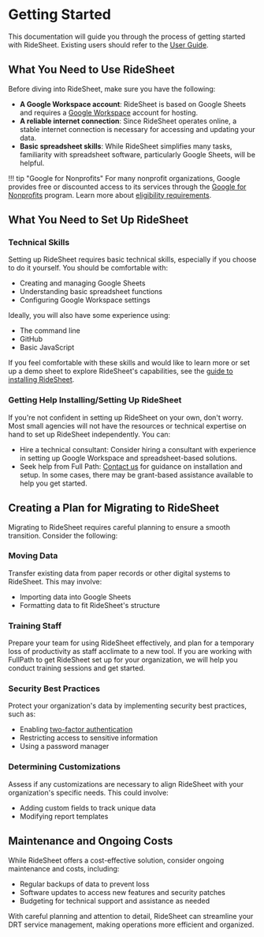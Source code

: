 # Getting Started

This documentation will guide you through the process of getting started with RideSheet. Existing users should refer to the [User Guide](user-guide/index.md).

## What You Need to Use RideSheet

Before diving into RideSheet, make sure you have the following:

- **A Google Workspace account**: RideSheet is based on Google Sheets and requires a [Google Workspace](https://workspace.google.com/pricing.html) account for hosting.
- **A reliable internet connection**: Since RideSheet operates online, a stable internet connection is necessary for accessing and updating your data.
- **Basic spreadsheet skills**: While RideSheet simplifies many tasks, familiarity with spreadsheet software, particularly Google Sheets, will be helpful.

!!! tip "Google for Nonprofits"
    For many nonprofit organizations, Google provides free or discounted access to its services through the [Google for Nonprofits](https://www.google.com/nonprofits/) program. Learn more about [eligibility requirements](https://www.google.com/nonprofits/eligibility/).

## What You Need to Set Up RideSheet

### Technical Skills
Setting up RideSheet requires basic technical skills, especially if you choose to do it yourself. You should be comfortable with:

- Creating and managing Google Sheets
- Understanding basic spreadsheet functions
- Configuring Google Workspace settings

Ideally, you will also have some experience using:

- The command line
- GitHub
- Basic JavaScript

If you feel comfortable with these skills and would like to learn more or set up a demo sheet to explore RideSheet's capabilities, see the [guide to installing RideSheet](technical-guide/installing-ridesheet.md).


### Getting Help Installing/Setting Up RideSheet
If you're not confident in setting up RideSheet on your own, don't worry. Most small agencies will not have the resources or technical expertise on hand to set up RideSheet independently. You can:

- Hire a technical consultant: Consider hiring a consultant with experience in setting up Google Workspace and spreadsheet-based solutions.
- Seek help from Full Path: [Contact us](about/index.md) for guidance on installation and setup. In some cases, there may be grant-based assistance available to help you get started.

## Creating a Plan for Migrating to RideSheet

Migrating to RideSheet requires careful planning to ensure a smooth transition. Consider the following:

### Moving Data
Transfer existing data from paper records or other digital systems to RideSheet. This may involve:

- Importing data into Google Sheets
- Formatting data to fit RideSheet's structure

### Training Staff
Prepare your team for using RideSheet effectively, and plan for a temporary loss of productivity as staff acclimate to a new tool. If you are working with FullPath to get RideSheet set up for your organization, we will help you conduct training sessions and get started. 

### Security Best Practices
Protect your organization's data by implementing security best practices, such as:

- Enabling [two-factor authentication](https://consumer.ftc.gov/articles/use-two-factor-authentication-protect-your-accounts)
- Restricting access to sensitive information
- Using a password manager

### Determining Customizations
Assess if any customizations are necessary to align RideSheet with your organization's specific needs. This could involve:

- Adding custom fields to track unique data
- Modifying report templates

## Maintenance and Ongoing Costs

While RideSheet offers a cost-effective solution, consider ongoing maintenance and costs, including:

- Regular backups of data to prevent loss
- Software updates to access new features and security patches
- Budgeting for technical support and assistance as needed

With careful planning and attention to detail, RideSheet can streamline your DRT service management, making operations more efficient and organized.
